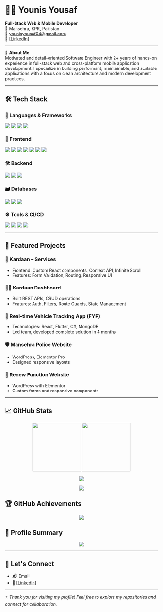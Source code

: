# 👨‍💻 Younis Yousaf

**Full-Stack Web & Mobile Developer**  
📍 Mansehra, KPK, Pakistan  
📧 [younisyousaf04@gmail.com](mailto:younisyousaf04@gmail.com)  
🔗 [[LinkedIn](https://linkedin.com/in/younis-yousaf](https://www.linkedin.com/in/younis-yousaf-9909b4205/))]

---

🎯 **About Me**  
Motivated and detail-oriented Software Engineer with 2+ years of hands-on experience in full-stack web and cross-platform mobile application development. I specialize in building performant, maintainable, and scalable applications with a focus on clean architecture and modern development practices.

---

## 🛠️ Tech Stack

### 🚀 Languages & Frameworks
<p>
  <img src="https://img.shields.io/badge/JavaScript-F7DF1E?logo=javascript&logoColor=black" />
  <img src="https://img.shields.io/badge/TypeScript-3178C6?logo=typescript&logoColor=white" />
  <img src="https://img.shields.io/badge/PHP-777BB4?logo=php&logoColor=white" />
  <img src="https://img.shields.io/badge/Node.js-339933?logo=node.js&logoColor=white" />
</p>

### 🧩 Frontend
<p>
  <img src="https://img.shields.io/badge/React-61DAFB?logo=react&logoColor=black" />
  <img src="https://img.shields.io/badge/Next.js-000000?logo=next.js&logoColor=white" />
  <img src="https://img.shields.io/badge/Vue.js-4FC08D?logo=vue.js&logoColor=white" />
  <img src="https://img.shields.io/badge/Bootstrap-7952B3?logo=bootstrap&logoColor=white" />
  <img src="https://img.shields.io/badge/Tailwind_CSS-06B6D4?logo=tailwind-css&logoColor=white" />
  <img src="https://img.shields.io/badge/HTML5-E34F26?logo=html5&logoColor=white" />
  <img src="https://img.shields.io/badge/CSS3-1572B6?logo=css3&logoColor=white" />
</p>

### 🛠️ Backend
<p>
  <img src="https://img.shields.io/badge/Laravel-F72C1F?logo=laravel&logoColor=white" />
  <img src="https://img.shields.io/badge/NestJS-E0234E?logo=nestjs&logoColor=white" />
  <img src="https://img.shields.io/badge/REST_API-000000?style=flat&logo=api&logoColor=white" />
</p>

### 🗃️ Databases
<p>
  <img src="https://img.shields.io/badge/MySQL-4479A1?logo=mysql&logoColor=white" />
  <img src="https://img.shields.io/badge/MongoDB-47A248?logo=mongodb&logoColor=white" />
  <img src="https://img.shields.io/badge/SQL_Server-CC2927?logo=microsoft-sql-server&logoColor=white" />
</p>

### ⚙️ Tools & CI/CD
<p>
  <img src="https://img.shields.io/badge/Git-F05032?logo=git&logoColor=white" />
  <img src="https://img.shields.io/badge/Bitbucket-0052CC?logo=bitbucket&logoColor=white" />
  <img src="https://img.shields.io/badge/Postman-FF6C37?logo=postman&logoColor=white" />
  <img src="https://img.shields.io/badge/VS%20Code-007ACC?logo=visual-studio-code&logoColor=white" />
</p>

---

## 💼 Featured Projects

### 🔧 Kardaan – Services
- Frontend: Custom React components, Context API, Infinite Scroll
- Features: Form Validation, Routing, Responsive UI

### 🧑‍💻 Kardaan Dashboard
- Built REST APIs, CRUD operations
- Features: Auth, Filters, Route Guards, State Management

### 📡 Real-time Vehicle Tracking App (FYP)
- Technologies: React, Flutter, C#, MongoDB
- Led team, developed complete solution in 4 months

### 🛡️ Mansehra Police Website
- WordPress, Elementor Pro  
- Designed responsive layouts

### 🔄 Renew Function Website
- WordPress with Elementor  
- Custom forms and responsive components

---

## 📈 GitHub Stats

<p align="center">
  <img src="https://github-readme-stats.vercel.app/api?username=younisyousaf&show_icons=true&count_private=true&include_all_commits=true&theme=radical" height="160" />
  <img src="https://github-readme-stats.vercel.app/api/top-langs/?username=younisyousaf&layout=compact&theme=radical" height="160"/>
</p>

<p align="center">
  <img src="https://github-readme-streak-stats.herokuapp.com/?user=younisyousaf&theme=radical" />
</p>

<p align="center">
  <img src="https://github-profile-summary-cards.vercel.app/api/cards/profile-details?username=younisyousaf&theme=radical" />
</p>

## 🏆 GitHub Achievements

<p align="center">
  <img src="https://github-profile-trophy.vercel.app/?username=younisyousaf&theme=radical&column=7" />
</p>

## 🧩 Profile Summary

<p align="center">
  <img src="https://github-profile-summary-cards.vercel.app/api/cards/profile-details?username=younisyousaf&theme=radical" />
</p>

---

## 🤝 Let's Connect

- 📬 [Email](mailto:younisyousaf04@gmail.com)
- 💼 [[LinkedIn](https://linkedin.com/in/younis-yousaf](https://www.linkedin.com/in/younis-yousaf-9909b4205/))]

---

⭐ *Thank you for visiting my profile! Feel free to explore my repositories and connect for collaboration.*
